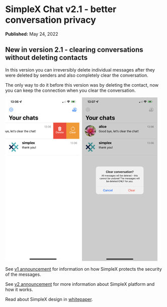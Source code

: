 # SimpleX Chat v2.1 - better conversation privacy

**Published:** May 24, 2022

## New in version 2.1 - clearing conversations without deleting contacts

In this version you can irreversibly delete individual messages after they were deleted by senders and also completely clear the conversation.

The only way to do it before this version was by deleting the contact, now you can keep the connection when you clear the conversation.

<img src="./images/20220524-clear-chat1.png" width="240"> <img src="./images/20220524-clear-chat2.png" width="240">

See [v1 announcement](./20220112-simplex-chat-v1-released.md) for information on how SimpleX protects the security of the messages.

See [v2 announcement](./20220511-simplex-chat-v2-images-files.md) for more information about SimpleX platform and how it works.

Read about SimpleX design in [whitepaper](https://github.com/simplex-chat/simplexmq/blob/master/protocol/overview-tjr.md).
